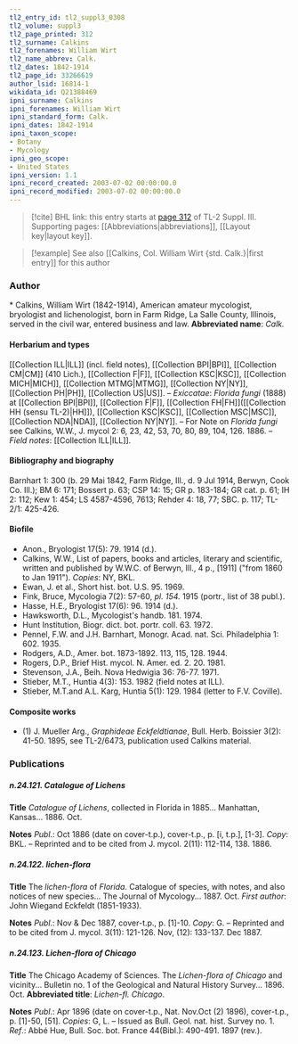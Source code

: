 ```yaml
---
tl2_entry_id: tl2_suppl3_0308
tl2_volume: suppl3
tl2_page_printed: 312
tl2_surname: Calkins
tl2_forenames: William Wirt
tl2_name_abbrev: Calk.
tl2_dates: 1842-1914
tl2_page_id: 33266619
author_lsid: 16814-1
wikidata_id: Q21388469
ipni_surname: Calkins
ipni_forenames: William Wirt
ipni_standard_form: Calk.
ipni_dates: 1842-1914
ipni_taxon_scope: 
- Botany
- Mycology
ipni_geo_scope: 
- United States
ipni_version: 1.1
ipni_record_created: 2003-07-02 00:00:00.0
ipni_record_modified: 2003-07-02 00:00:00.0
---
```



> [!cite] BHL link: this entry starts at [page 312](https://www.biodiversitylibrary.org/page/33266619) of TL-2 Suppl. III.
> Supporting pages: [[Abbreviations|abbreviations]], [[Layout key|layout key]].

> [!example] See also [[Calkins, Col. William Wirt {std. Calk.}|first entry]] for this author

### Author

\* Calkins, William Wirt (1842-1914), American amateur mycologist, bryologist and lichenologist, born in Farm Ridge, La Salle County, Illinois, served in the civil war, entered business and law. 
**Abbreviated name**: *Calk.*

#### Herbarium and types

[[Collection ILL|ILL]] (incl. field notes), [[Collection BPI|BPI]], [[Collection CM|CM]] (410 Lich.), [[Collection F|F]], [[Collection KSC|KSC]], [[Collection MICH|MICH]], [[Collection MTMG|MTMG]], [[Collection NY|NY]], [[Collection PH|PH]], [[Collection US|US]]. – *Exiccatae*: *Florida fungi* (1888) at [[Collection BPI|BPI]], [[Collection F|F]], [[Collection FH|FH]]([[Collection HH (sensu TL-2)|HH]]), [[Collection KSC|KSC]], [[Collection MSC|MSC]], [[Collection NDA|NDA]], [[Collection NY|NY]]. – For Note on *Florida fungi* see Calkins, W.W., J. mycol 2: 6, 23, 42, 53, 70, 80, 89, 104, 126. 1886. – *Field notes*: [[Collection ILL|ILL]].

#### Bibliography and biography

Barnhart 1: 300 (b. 29 Mai 1842, Farm Ridge, Ill., d. 9 Jul 1914, Berwyn, Cook Co. Ill.); BM 6: 171; Bossert p. 63; CSP 14: 15; GR p. 183-184; GR cat. p. 61; IH 2: 112; Kew 1: 454; LS 4587-4596, 7613; Rehder 4: 18, 77; SBC. p. 117; TL-2/1: 425-426.

#### Biofile

- Anon., Bryologist 17(5): 79. 1914 (d.).
- Calkins, W.W., List of papers, books and articles, literary and scientific, written and published by W.W.C. of Berwyn, Ill., 4 p., \[1911\] ("from 1860 to Jan 1911"). *Copies*: NY, BKL.
- Ewan, J. et al., Short hist. bot. U.S. 95. 1969.
- Fink, Bruce, Mycologia 7(2): 57-60, *pl. 154.* 1915 (portr., list of 38 publ.).
- Hasse, H.E., Bryologist 17(6): 96. 1914 (d.).
- Hawksworth, D.L., Mycologist's handb. 181. 1974.
- Hunt Institution, Biogr. dict. bot. portr. coll. 63. 1972.
- Pennel, F.W. and J.H. Barnhart, Monogr. Acad. nat. Sci. Philadelphia 1: 602. 1935.
- Rodgers, A.D., Amer. bot. 1873-1892. 113, 115, 128. 1944.
- Rogers, D.P., Brief Hist. mycol. N. Amer. ed. 2. 20. 1981.
- Stevenson, J.A., Beih. Nova Hedwigia 36: 76-77. 1971.
- Stieber, M.T., Huntia 4(3): 153. 1982 (field notes at ILL).
- Stieber, M.T.and A.L. Karg, Huntia 5(1): 129. 1984 (letter to F.V. Coville).

#### Composite works

- (1) J. Mueller Arg., *Graphideae Eckfeldtianae*, Bull. Herb. Boissier 3(2): 41-50. 1895, see TL-2/6473, publication used Calkins material.

### Publications

##### n.24.121. Catalogue of Lichens

**Title**
*Catalogue of Lichens*, collected in Florida in 1885... Manhattan, Kansas... 1886. Oct.

**Notes**
*Publ*.: Oct 1886 (date on cover-t.p.), cover-t.p., p. \[i, t.p.\], \[1-3\]. *Copy*: BKL. – Reprinted and to be cited from J. mycol. 2(11): 112-114, 138. 1886.

##### n.24.122. lichen-flora

**Title**
The *lichen-flora* of *Florida*. Catalogue of species, with notes, and also notices of new species... The Journal of Mycology... 1887. Oct.
*First author*: John Wiegand Eckfeldt (1851-1933).

**Notes**
*Publ*.: Nov & Dec 1887, cover-t.p., p. \[1\]-10. *Copy*: G. – Reprinted and to be cited from J. mycol. 3(11): 121-126. Nov, (12): 133-137. Dec 1887.

##### n.24.123. Lichen-flora of Chicago

**Title**
The Chicago Academy of Sciences. The *Lichen-flora of Chicago* and vicinity... Bulletin no. 1 of the Geological and Natural History Survey... 1896. Oct.
**Abbreviated title**: *Lichen-fl. Chicago*.

**Notes**
*Publ*.: Apr 1896 (date on cover-t.p., Nat. Nov.Oct (2) 1896), cover-t.p., p. \[1\]-50, \[51\]. *Copies*: G, L. – Issued as Bull. Geol. nat. hist. Survey no. 1.
*Ref*.: Abbé Hue, Bull. Soc. bot. France 44(Bibl.): 490-491. 1897 (rev.).

